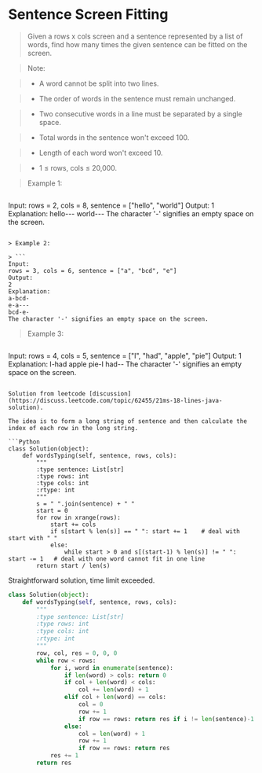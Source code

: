 # Sentence Screen Fitting

> Given a rows x cols screen and a sentence represented by a list of words, find how many times the given sentence can be fitted on the screen.

> Note:

> * A word cannot be split into two lines.

> * The order of words in the sentence must remain unchanged.

> * Two consecutive words in a line must be separated by a single space.

> * Total words in the sentence won't exceed 100.

> * Length of each word won't exceed 10.

> * 1 ≤ rows, cols ≤ 20,000.

> Example 1:

> ```
Input:
rows = 2, cols = 8, sentence = ["hello", "world"]
Output: 
1
Explanation:
hello---
world---
The character '-' signifies an empty space on the screen.
```

> Example 2:

> ```
Input:
rows = 3, cols = 6, sentence = ["a", "bcd", "e"]
Output: 
2
Explanation:
a-bcd- 
e-a---
bcd-e-
The character '-' signifies an empty space on the screen.
```

> Example 3:

> ```
Input:
rows = 4, cols = 5, sentence = ["I", "had", "apple", "pie"]
Output: 
1
Explanation:
I-had
apple
pie-I
had--
The character '-' signifies an empty space on the screen.
```

Solution from leetcode [discussion](https://discuss.leetcode.com/topic/62455/21ms-18-lines-java-solution).

The idea is to form a long string of sentence and then calculate the index of each row in the long string.

```Python
class Solution(object):
    def wordsTyping(self, sentence, rows, cols):
        """
        :type sentence: List[str]
        :type rows: int
        :type cols: int
        :rtype: int
        """
        s = " ".join(sentence) + " "
        start = 0
        for row in xrange(rows):
            start += cols
            if s[start % len(s)] == " ": start += 1    # deal with start with " "
            else:
                while start > 0 and s[(start-1) % len(s)] != " ": start -= 1   # deal with one word cannot fit in one line
        return start / len(s)
```

Straightforward solution, time limit exceeded.

```Python
class Solution(object):
    def wordsTyping(self, sentence, rows, cols):
        """
        :type sentence: List[str]
        :type rows: int
        :type cols: int
        :rtype: int
        """
        row, col, res = 0, 0, 0
        while row < rows:
            for i, word in enumerate(sentence):
                if len(word) > cols: return 0
                if col + len(word) < cols:
                    col += len(word) + 1
                elif col + len(word) == cols:
                    col = 0
                    row += 1
                    if row == rows: return res if i != len(sentence)-1 else res + 1
                else:
                    col = len(word) + 1
                    row += 1
                    if row == rows: return res
            res += 1
        return res
```
